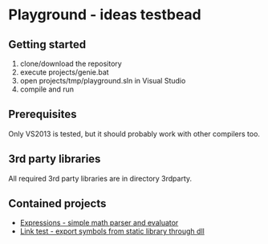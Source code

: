 # Playground - ideas testbead

## Getting started

1. clone/download the repository
2. execute projects/genie.bat
3. open projects/tmp/playground.sln in Visual Studio
4. compile and run

## Prerequisites

Only VS2013 is tested, but it should probably work with other compilers too.

## 3rd party libraries

All required 3rd party libraries are in directory 3rdparty.

## Contained projects

* [Expressions - simple math parser and evaluator](src/expressions)
* [Link test - export symbols from static library through dll](src/link_test)